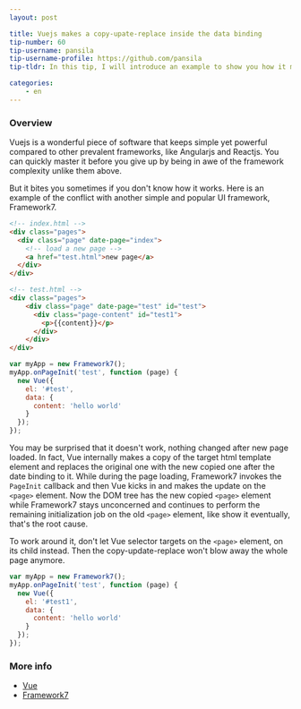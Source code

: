 ```yaml
---
layout: post

title: Vuejs makes a copy-upate-replace inside the data binding
tip-number: 60
tip-username: pansila
tip-username-profile: https://github.com/pansila
tip-tldr: In this tip, I will introduce an example to show you how it might conflict with other software.

categories:
    - en
---
```


### Overview

Vuejs is a wonderful piece of software that keeps simple yet powerful compared to other prevalent frameworks, like Angularjs and Reactjs.
You can quickly master it before you give up by being in awe of the framework complexity unlike them above.

But it bites you sometimes if you don't know how it works. Here is an example of the conflict with another simple and popular UI framework, Framework7.

```html
<!-- index.html -->
<div class="pages">
  <div class="page" date-page="index">
    <!-- load a new page -->
    <a href="test.html">new page</a>
  </div>
</div>

<!-- test.html -->
<div class="pages">
	<div class="page" date-page="test" id="test">
	  <div class="page-content" id="test1">
		<p>{{content}}</p>
	  </div>
	</div>
</div>
```

```js
var myApp = new Framework7();
myApp.onPageInit('test', function (page) {
  new Vue({
    el: '#test',
    data: {
      content: 'hello world'
    }
  });
});
```

You may be surprised that it doesn't work, nothing changed after new page loaded. In fact, Vue internally makes a copy of the target html template element and replaces the original one with the new copied one after the date binding to it. While during the page loading, Framework7 invokes the `PageInit` callback and then Vue kicks in and makes the update on the `<page>` element. Now the DOM tree has the new copied `<page>` element while Framework7 stays unconcerned and continues to perform the remaining initialization job on the old `<page>` element, like show it eventually, that's the root cause.

To work around it, don't let Vue selector targets on the `<page>` element, on its child instead. Then the copy-update-replace won't blow away the whole page anymore.

```js
var myApp = new Framework7();
myApp.onPageInit('test', function (page) {
  new Vue({
    el: '#test1',
    data: {
      content: 'hello world'
    }
  });
});
```

### More info

- [Vue](https://github.com/Vuejs/Vue)
- [Framework7](https://framework7.io/)
